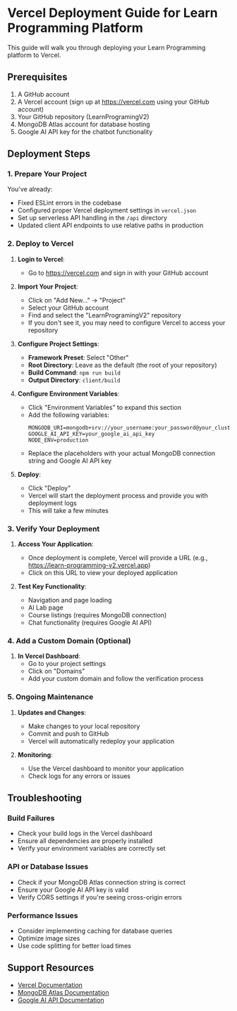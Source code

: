 # Vercel Deployment Guide for Learn Programming Platform

This guide will walk you through deploying your Learn Programming platform to Vercel.

## Prerequisites

1. A GitHub account
2. A Vercel account (sign up at https://vercel.com using your GitHub account)
3. Your GitHub repository (LearnProgramingV2)
4. MongoDB Atlas account for database hosting
5. Google AI API key for the chatbot functionality

## Deployment Steps

### 1. Prepare Your Project

You've already:
- Fixed ESLint errors in the codebase
- Configured proper Vercel deployment settings in `vercel.json`
- Set up serverless API handling in the `/api` directory
- Updated client API endpoints to use relative paths in production

### 2. Deploy to Vercel

1. **Login to Vercel**:
   - Go to https://vercel.com and sign in with your GitHub account

2. **Import Your Project**:
   - Click on "Add New..." → "Project"
   - Select your GitHub account
   - Find and select the "LearnProgramingV2" repository
   - If you don't see it, you may need to configure Vercel to access your repository

3. **Configure Project Settings**:
   - **Framework Preset**: Select "Other"
   - **Root Directory**: Leave as the default (the root of your repository)
   - **Build Command**: `npm run build`
   - **Output Directory**: `client/build`

4. **Configure Environment Variables**:
   - Click "Environment Variables" to expand this section
   - Add the following variables:
     ```
     MONGODB_URI=mongodb+srv://your_username:your_password@your_cluster.mongodb.net/your_database
     GOOGLE_AI_API_KEY=your_google_ai_api_key
     NODE_ENV=production
     ```
   - Replace the placeholders with your actual MongoDB connection string and Google AI API key

5. **Deploy**:
   - Click "Deploy"
   - Vercel will start the deployment process and provide you with deployment logs
   - This will take a few minutes

### 3. Verify Your Deployment

1. **Access Your Application**:
   - Once deployment is complete, Vercel will provide a URL (e.g., https://learn-programming-v2.vercel.app)
   - Click on this URL to view your deployed application

2. **Test Key Functionality**:
   - Navigation and page loading
   - AI Lab page
   - Course listings (requires MongoDB connection)
   - Chat functionality (requires Google AI API)

### 4. Add a Custom Domain (Optional)

1. **In Vercel Dashboard**:
   - Go to your project settings
   - Click on "Domains"
   - Add your custom domain and follow the verification process

### 5. Ongoing Maintenance

1. **Updates and Changes**:
   - Make changes to your local repository
   - Commit and push to GitHub
   - Vercel will automatically redeploy your application

2. **Monitoring**:
   - Use the Vercel dashboard to monitor your application
   - Check logs for any errors or issues

## Troubleshooting

### Build Failures
- Check your build logs in the Vercel dashboard
- Ensure all dependencies are properly installed
- Verify your environment variables are correctly set

### API or Database Issues
- Check if your MongoDB Atlas connection string is correct
- Ensure your Google AI API key is valid
- Verify CORS settings if you're seeing cross-origin errors

### Performance Issues
- Consider implementing caching for database queries
- Optimize image sizes
- Use code splitting for better load times

## Support Resources

- [Vercel Documentation](https://vercel.com/docs)
- [MongoDB Atlas Documentation](https://docs.atlas.mongodb.com/)
- [Google AI API Documentation](https://ai.google.dev/docs)
